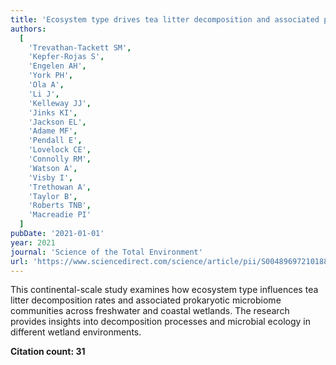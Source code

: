```yaml
---
title: 'Ecosystem type drives tea litter decomposition and associated prokaryotic microbiome communities in freshwater and coastal wetlands at a continental scale'
authors:
  [
    'Trevathan-Tackett SM',
    'Kepfer-Rojas S',
    'Engelen AH',
    'York PH',
    'Ola A',
    'Li J',
    'Kelleway JJ',
    'Jinks KI',
    'Jackson EL',
    'Adame MF',
    'Pendall E',
    'Lovelock CE',
    'Connolly RM',
    'Watson A',
    'Visby I',
    'Trethowan A',
    'Taylor B',
    'Roberts TNB',
    'Macreadie PI'
  ]
pubDate: '2021-01-01'
year: 2021
journal: 'Science of the Total Environment'
url: 'https://www.sciencedirect.com/science/article/pii/S0048969721018891'
---
```


This continental-scale study examines how ecosystem type influences tea litter decomposition rates and associated prokaryotic microbiome communities across freshwater and coastal wetlands. The research provides insights into decomposition processes and microbial ecology in different wetland environments.

**Citation count: 31**
